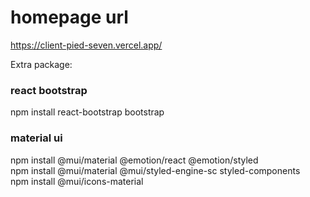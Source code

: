 # homepage url
https://client-pied-seven.vercel.app/

Extra package:

### react bootstrap
npm install react-bootstrap bootstrap

### material ui
npm install @mui/material @emotion/react @emotion/styled  
npm install @mui/material @mui/styled-engine-sc styled-components  
npm install @mui/icons-material  
 